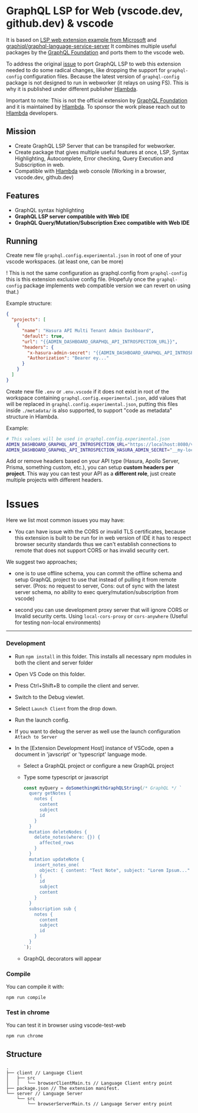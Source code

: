# GraphQL LSP for Web (vscode.dev, github.dev) & vscode

It is based on [LSP web extension example from Microsoft](https://github.com/microsoft/vscode-extension-samples/tree/main/lsp-web-extension-sample) and [graphiql/graphql-language-service-server](https://github.com/graphql/graphiql/tree/main/packages/graphql-language-service-server)
It combines multiple useful packages by the [GraphQL Foundation](https://github.com/graphql/graphiql) and ports them to the vscode web.

To address the original [issue](https://github.com/graphql/graphiql/issues/2112) to port GraphQL LSP to web this extension needed to do some radical changes, like dropping the support for `graphql-config` configuration files. Because the latest version of `graphql-config` package is not designed to run in webworker (it relays on using FS). This is why it is published under different publisher [Hlambda](https://www.hlambda.io/).

Important to note: This is not the official extension by [GraphQL Foundation](https://graphql.org/foundation/) and it is maintained by [Hlambda](https://www.hlambda.io/). To sponsor the work please reach out to [Hlambda](https://www.hlambda.io/) developers.

## Mission

- Create GraphQL LSP Server that can be transpiled for webworker.
- Create package that gives multiple useful features at once, LSP, Syntax Highlighting, Autocomplete, Error checking, Query Execution and Subscription in web.
- Compatible with [Hlambda](https://www.hlambda.io/) web console (Working in a browser, vscode.dev, github.dev)

## Features

- GraphQL syntax highlighting
- **GraphQL LSP server compatible with Web IDE**
- **GraphQL Query/Mutation/Subscription Exec compatible with Web IDE**

## Running

Create new file `graphql.config.experimental.json` in root of one of your vscode workspaces. (at least one, can be more)

! This is not the same configuration as graphql.config from `graphql-config` this is this extension exclusive config file. (Hopefuly once the `graphql-config` package implements web compatible version we can revert on using that.)

Example structure:

```json
{
  "projects": [
    {
      "name": "Hasura API Multi Tenant Admin Dashboard",
      "default": true,
      "url": "{{ADMIN_DASHBOARD_GRAPHQL_API_INTROSPECTION_URL}}",
      "headers": {
        "x-hasura-admin-secret": "{{ADMIN_DASHBOARD_GRAPHQL_API_INTROSPECTION_HASURA_ADMIN_SECRET}}",
        "Authorization": "Bearer ey..."
      }
    }
  ]
}
```

Create new file `.env` or `.env.vscode` if it does not exist in root of the workspace containing `graphql.config.experimental.json`, add values that will be replaced in `graphql.config.experimental.json`, putting this files inside `./metadata/` is also supported, to support "code as metadata" structure in Hlambda.

Example:

```bash
# This values will be used in graphql.config.experimental.json
ADMIN_DASHBOARD_GRAPHQL_API_INTROSPECTION_URL="https://localhost:8080/v1/graphql"
ADMIN_DASHBOARD_GRAPHQL_API_INTROSPECTION_HASURA_ADMIN_SECRET="__my-local-development-password__"
```

Add or remove headers based on your API type (Hasura, Apollo Server, Prisma, something custom, etc.), you can setup **custom headers per project**.
This way you can test your API as a **different role**, just create multiple projects with different headers.

# Issues

Here we list most common issues you may have:

- You can have issue with the CORS or invalid TLS certificates, because this extension is built to be run for in web version of IDE it has to respect browser security standards thus we can't establish connections to remote that does not support CORS or has invalid security cert.

We suggest two approaches;

- one is to use offline schema, you can commit the offline schema and setup GraphQL project to use that instead of pulling it from remote server. (Pros: no request to server, Cons: out of sync with the latest server schema, no ability to exec query/mutation/subscription from vscode)

- second you can use development proxy server that will ignore CORS or Invalid security certs. Using `local-cors-proxy` or `cors-anywhere` (Useful for testing non-local environments)

---

### Development

- Run `npm install` in this folder. This installs all necessary npm modules in both the client and server folder
- Open VS Code on this folder.
- Press Ctrl+Shift+B to compile the client and server.
- Switch to the Debug viewlet.
- Select `Launch Client` from the drop down.
- Run the launch config.
- If you want to debug the server as well use the launch configuration `Attach to Server`
- In the [Extension Development Host] instance of VSCode, open a document in 'javscript' or 'typescript' language mode.

  - Select a GraphQL project or configure a new GraphQL project

  - Type some typescript or javascript

    ```javascript
    const myQuery = doSomethingWithGraphQLString(/* GraphQL */ `
      query getNotes {
        notes {
          content
          subject
          id
        }
      }
      mutation deleteNodes {
        delete_notes(where: {}) {
          affected_rows
        }
      }
      mutation updateNote {
        insert_notes_one(
          object: { content: "Test Note", subject: "Lorem Ipsum..." }
        ) {
          id
          subject
          content
        }
      }
      subscription sub {
        notes {
          content
          subject
          id
        }
      }
    `);
    ```

  - GraphQL decorators will appear

### Compile

You can compile it with:

```
npm run compile
```

### Test in chrome

You can test it in browser using vscode-test-web

```
npm run chrome
```

## Structure

```
.
├── client // Language Client
│   ├── src
│   │   └── browserClientMain.ts // Language Client entry point
├── package.json // The extension manifest.
└── server // Language Server
    └── src
        └── browserServerMain.ts // Language Server entry point
```
